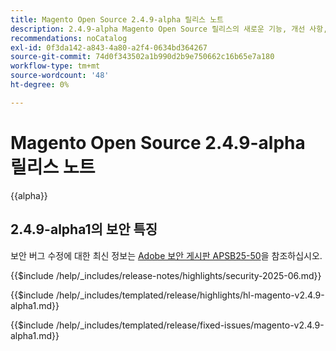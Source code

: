 ```yaml
---
title: Magento Open Source 2.4.9-alpha 릴리스 노트
description: 2.4.9-alpha Magento Open Source 릴리스의 새로운 기능, 개선 사항, 버그 수정 및 알려진 문제에 대해 알아봅니다.
recommendations: noCatalog
exl-id: 0f3da142-a843-4a80-a2f4-0634bd364267
source-git-commit: 74d0f343502a1b990d2b9e750662c16b65e7a180
workflow-type: tm+mt
source-wordcount: '48'
ht-degree: 0%

---
```



# Magento Open Source 2.4.9-alpha 릴리스 노트

{{alpha}}

## 2.4.9-alpha1의 보안 특징

보안 버그 수정에 대한 최신 정보는 [Adobe 보안 게시판 APSB25-50](https://helpx.adobe.com/kr/security/products/magento/apsb25-50.html)을 참조하십시오.

{{$include /help/_includes/release-notes/highlights/security-2025-06.md}}

<!-- Highlights in v2.4.9-alpha1 -->

{{$include /help/_includes/templated/release/highlights/hl-magento-v2.4.9-alpha1.md}}

<!-- Fixed issues in v2.4.9-alpha1 -->

{{$include /help/_includes/templated/release/fixed-issues/magento-v2.4.9-alpha1.md}}
